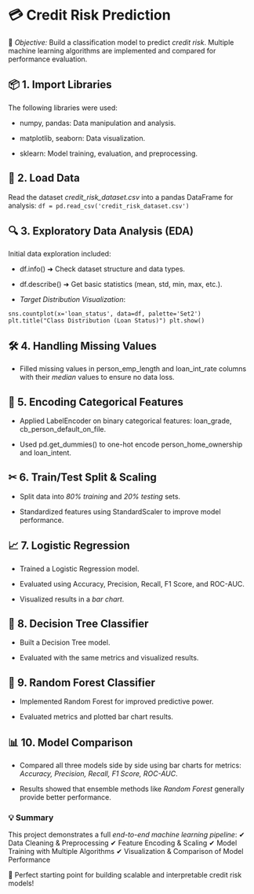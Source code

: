 # 💳 Credit Risk Prediction
 
🚀 *Objective:* Build a classification model to predict *credit risk*. Multiple machine learning algorithms are implemented and compared for performance evaluation.
  
## 📦 1. Import Libraries
 
The following libraries were used:
 
 
- numpy, pandas: Data manipulation and analysis.
 
- matplotlib, seaborn: Data visualization.
 
- sklearn: Model training, evaluation, and preprocessing.
 

  
## 📂 2. Load Data
 
Read the dataset *credit_risk_dataset.csv* into a pandas DataFrame for analysis:
 `df = pd.read_csv('credit_risk_dataset.csv') `  
## 🔍 3. Exploratory Data Analysis (EDA)
 
Initial data exploration included:
 
 
- df.info() ➜ Check dataset structure and data types.
 
- df.describe() ➜ Get basic statistics (mean, std, min, max, etc.).
 
- *Target Distribution Visualization*:
 

 `sns.countplot(x='loan_status', data=df, palette='Set2') plt.title("Class Distribution (Loan Status)") plt.show() `  
## 🛠 4. Handling Missing Values
 
 
- Filled missing values in person_emp_length and loan_int_rate columns with their *median* values to ensure no data loss.
 

  
## 🔑 5. Encoding Categorical Features
 
 
- Applied LabelEncoder on binary categorical features: loan_grade, cb_person_default_on_file.
 
- Used pd.get_dummies() to one-hot encode person_home_ownership and loan_intent.
 

  
## ✂ 6. Train/Test Split & Scaling
 
 
- Split data into *80% training* and *20% testing* sets.
 
- Standardized features using StandardScaler to improve model performance.
 

  
## 📈 7. Logistic Regression
 
 
- Trained a Logistic Regression model.
 
- Evaluated using Accuracy, Precision, Recall, F1 Score, and ROC-AUC.
 
- Visualized results in a *bar chart*.
 

  
## 🌳 8. Decision Tree Classifier
 
 
- Built a Decision Tree model.
 
- Evaluated with the same metrics and visualized results.
 

  
## 🌲 9. Random Forest Classifier
 
 
- Implemented Random Forest for improved predictive power.
 
- Evaluated metrics and plotted bar chart results.
 

  
## 📊 10. Model Comparison
 
 
- Compared all three models side by side using bar charts for metrics: *Accuracy, Precision, Recall, F1 Score, ROC-AUC*.
 
- Results showed that ensemble methods like *Random Forest* generally provide better performance.
 

  
### 💡 Summary
 
This project demonstrates a full *end-to-end machine learning pipeline*: ✔ Data Cleaning & Preprocessing ✔ Feature Encoding & Scaling ✔ Model Training with Multiple Algorithms ✔ Visualization & Comparison of Model Performance
 
🔗 Perfect starting point for building scalable and interpretable credit risk models!
